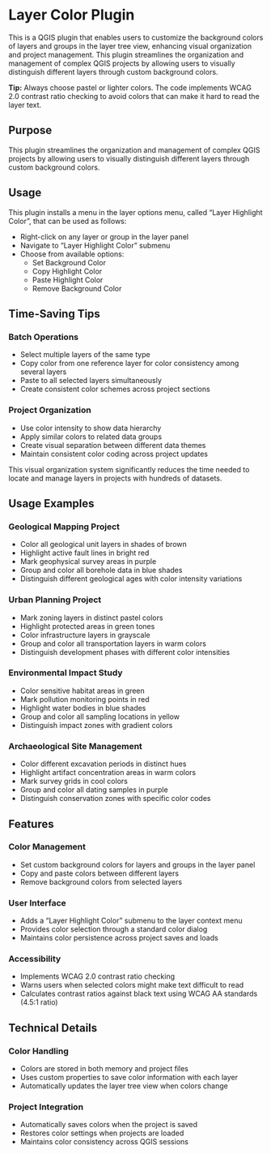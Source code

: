 # Layer Color Plugin

This is a QGIS plugin that enables users to customize the background colors of layers and groups in the layer tree view, enhancing visual organization and project management. This plugin streamlines the organization and management of complex QGIS projects by allowing users to visually distinguish different layers through custom background colors. 

**Tip:** Always choose pastel or lighter colors. The code implements WCAG 2.0 contrast ratio checking to avoid colors that can make it hard to read the layer text. 

## Purpose
This plugin streamlines the organization and management of complex QGIS projects by allowing users to visually distinguish different layers through custom background colors.

## Usage
This plugin installs a menu in the layer options menu, called “Layer Highlight Color”, that can be used as follows:

- Right-click on any layer or group in the layer panel
- Navigate to “Layer Highlight Color” submenu
- Choose from available options:
  - Set Background Color
  - Copy Highlight Color
  - Paste Highlight Color
  - Remove Background Color

## Time-Saving Tips
### Batch Operations
- Select multiple layers of the same type
- Copy color from one reference layer for color consistency among several layers
- Paste to all selected layers simultaneously
- Create consistent color schemes across project sections

### Project Organization
- Use color intensity to show data hierarchy
- Apply similar colors to related data groups
- Create visual separation between different data themes
- Maintain consistent color coding across project updates

This visual organization system significantly reduces the time needed to locate and manage layers in projects with hundreds of datasets.

## Usage Examples
### Geological Mapping Project
- Color all geological unit layers in shades of brown
- Highlight active fault lines in bright red
- Mark geophysical survey areas in purple
- Group and color all borehole data in blue shades
- Distinguish different geological ages with color intensity variations

### Urban Planning Project
- Mark zoning layers in distinct pastel colors
- Highlight protected areas in green tones
- Color infrastructure layers in grayscale
- Group and color all transportation layers in warm colors
- Distinguish development phases with different color intensities

### Environmental Impact Study
- Color sensitive habitat areas in green
- Mark pollution monitoring points in red
- Highlight water bodies in blue shades
- Group and color all sampling locations in yellow
- Distinguish impact zones with gradient colors

### Archaeological Site Management
- Color different excavation periods in distinct hues
- Highlight artifact concentration areas in warm colors
- Mark survey grids in cool colors
- Group and color all dating samples in purple
- Distinguish conservation zones with specific color codes

## Features
### Color Management
- Set custom background colors for layers and groups in the layer panel
- Copy and paste colors between different layers
- Remove background colors from selected layers

### User Interface
- Adds a “Layer Highlight Color” submenu to the layer context menu
- Provides color selection through a standard color dialog
- Maintains color persistence across project saves and loads

### Accessibility
- Implements WCAG 2.0 contrast ratio checking
- Warns users when selected colors might make text difficult to read
- Calculates contrast ratios against black text using WCAG AA standards (4.5:1 ratio)

## Technical Details
### Color Handling
- Colors are stored in both memory and project files
- Uses custom properties to save color information with each layer
- Automatically updates the layer tree view when colors change

### Project Integration
- Automatically saves colors when the project is saved
- Restores color settings when projects are loaded
- Maintains color consistency across QGIS sessions

